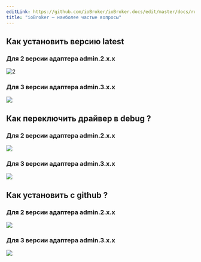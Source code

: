 ```yaml
---
editLink: https://github.com/ioBroker/ioBroker.docs/edit/master/docs/ru/faq/basic.md
title: "ioBroker — наиболее частые вопросы"
---
```

## Как установить версию latest
### Для 2 версии адаптера admin.2.x.x
![2](https://raw.githubusercontent.com/smartshome/smartshome.github.io/master/assets/image/latest.jpg)

### Для 3 версии адаптера admin.3.x.x
![](https://raw.githubusercontent.com/smartshome/smartshome.github.io/master/assets/image/latest_3.jpg)

## Как переключить драйвер в debug ?
### Для 2 версии адаптера admin.2.x.x
![](https://raw.githubusercontent.com/smartshome/smartshome.github.io/master/assets/image/debug.jpg)
### Для 3 версии адаптера admin.3.x.x
![](https://raw.githubusercontent.com/smartshome/smartshome.github.io/master/assets/image/debug_3.jpg)

## Как установить c github ?
### Для 2 версии адаптера admin.2.x.x
![](https://raw.githubusercontent.com/smartshome/smartshome.github.io/master/assets/image/git.jpg)
### Для 3 версии адаптера admin.3.x.x
![](https://raw.githubusercontent.com/smartshome/smartshome.github.io/master/assets/image/git_3.jpg)
